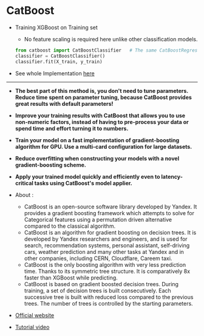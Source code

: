 # CatBoost

- Training XGBoost on Training set
	- No feature scaling is required here unlike other classification models.
	```py
	from catboost import CatBoostClassifier   # The same CatBoostRegressor is available for Regression.
	classifier = CatBoostClassifier()
	classifier.fit(X_train, y_train)
	```

- See whole Implementation [here](./catboost.ipynb)

--- 

- **The best part of this method is, you don't need to tune parameters. Reduce time spent on parameter tuning, because CatBoost provides great results with default parameters!**
- **Improve your training results with CatBoost that allows you to use non-numeric factors, instead of having to pre-process your data or spend time and effort turning it to numbers.**
- **Train your model on a fast implementation of gradient-boosting algorithm for GPU. Use a multi-card configuration for large datasets.**
- **Reduce overfitting when constructing your models with a novel gradient-boosting scheme.**
- **Apply your trained model quickly and efficiently even to latency-critical tasks using CatBoost's model applier.**

- About : 
	- CatBoost is an open-source software library developed by Yandex. It provides a gradient boosting framework which attempts to solve for Categorical features using a permutation driven alternative compared to the classical algorithm. 
	- CatBoost is an algorithm for gradient boosting on decision trees. It is developed by Yandex researchers and engineers, and is used for search, recommendation systems, personal assistant, self-driving cars, weather prediction and many other tasks at Yandex and in other companies, including CERN, Cloudflare, Careem taxi.
	- CatBoost is the only boosting algorithm with very less prediction time. Thanks to its symmetric tree structure. It is comparatively 8x faster than XGBoost while predicting.
	- CatBoost is based on gradient boosted decision trees. During training, a set of decision trees is built consecutively. Each successive tree is built with reduced loss compared to the previous trees. The number of trees is controlled by the starting parameters.

- [Official website](https://catboost.ai/)
- [Tutorial video](https://youtu.be/CT_oawxj1ek)
